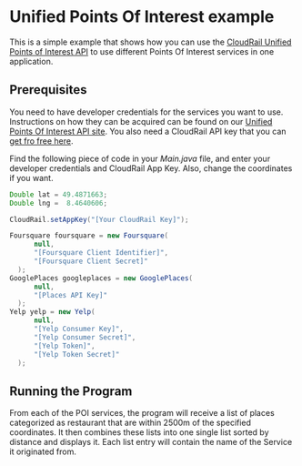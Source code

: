 # Unified Points Of Interest example
This is a simple example that shows how you can use the [CloudRail Unified Points of Interest API](https://cloudrail.com/integrations/interfaces/PointsOfInterest;platformId=Java) to use different Points Of Interest services in one application.

## Prerequisites

You need to have developer credentials for the services you want to use. Instructions on how they can be acquired can be found on our [Unified Points Of Interest API site](https://cloudrail.com/integrations/interfaces/PointsOfInterest;serviceIds=Foursquare%2CGooglePlaces%2CYelp). You also need a CloudRail API key that you can [get fro free here](https://cloudrail.com/signup).

Find the following piece of code in your *Main.java* file, and enter your developer credentials and CloudRail App Key. Also, change the coordinates if you want.

```java
Double lat = 49.4871663;
Double lng =  8.4640606;

CloudRail.setAppKey("[Your CloudRail Key]");

Foursquare foursquare = new Foursquare(
      null,
      "[Foursquare Client Identifier]",
      "[Foursquare Client Secret]"
  );
GooglePlaces googleplaces = new GooglePlaces(
      null,
      "[Places API Key]"
  );
Yelp yelp = new Yelp(
      null,
      "[Yelp Consumer Key]",
      "[Yelp Consumer Secret]",
      "[Yelp Token]",
      "[Yelp Token Secret]"
  );
```

## Running the Program
From each of the POI services, the program will receive a list of places categorized as restaurant that are within 2500m of the specified coordinates. It then combines these lists into one single list sorted by distance and displays it. Each list entry will contain the name of the Service it originated from.